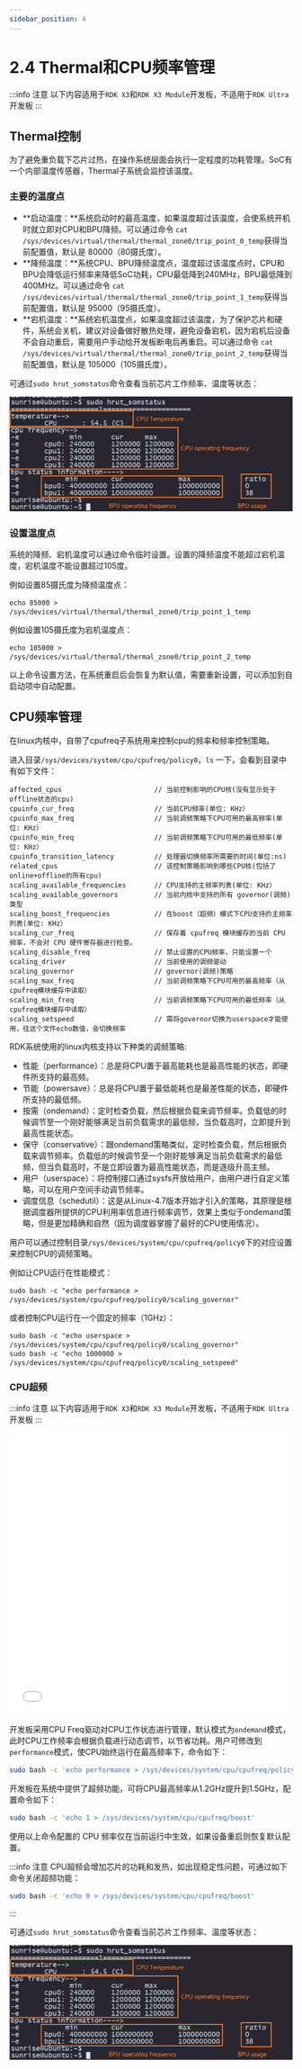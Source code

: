 ```yaml
---
sidebar_position: 4
---
```


# 2.4 Thermal和CPU频率管理

:::info 注意
以下内容适用于`RDK X3`和`RDK X3 Module`开发板，不适用于`RDK Ultra`开发板
:::

## Thermal控制

为了避免重负载下芯片过热，在操作系统层面会执行一定程度的功耗管理。SoC有一个内部温度传感器，Thermal子系统会监控该温度。

### 主要的温度点

- **启动温度：**系统启动时的最高温度，如果温度超过该温度，会使系统开机时就立即对CPU和BPU降频。可以通过命令 `cat /sys/devices/virtual/thermal/thermal_zone0/trip_point_0_temp`获得当前配置值，默认是 80000（80摄氏度）。
- **降频温度：**系统CPU、BPU降频温度点，温度超过该温度点时，CPU和BPU会降低运行频率来降低SoC功耗，CPU最低降到240MHz，BPU最低降到400MHz。可以通过命令 `cat /sys/devices/virtual/thermal/thermal_zone0/trip_point_1_temp`获得当前配置值，默认是 95000（95摄氏度）。
- **宕机温度：**系统宕机温度点，如果温度超过该温度，为了保护芯片和硬件，系统会关机，建议对设备做好散热处理，避免设备宕机，因为宕机后设备不会自动重启，需要用户手动给开发板断电后再重启。可以通过命令 `cat /sys/devices/virtual/thermal/thermal_zone0/trip_point_2_temp`获得当前配置值，默认是 105000（105摄氏度）。

可通过`sudo hrut_somstatus`命令查看当前芯片工作频率、温度等状态： 

![image-20220714113732289](../../static/img/02_System_configuration/image/cpu_frequency/image-20220714113732289.png)

### 设置温度点

系统的降频、宕机温度可以通过命令临时设置。设置的降频温度不能超过宕机温度，宕机温度不能设置超过105度。

例如设置85摄氏度为降频温度点：

```text
echo 85000 > /sys/devices/virtual/thermal/thermal_zone0/trip_point_1_temp
```

例如设置105摄氏度为宕机温度点：

```text
echo 105000 > /sys/devices/virtual/thermal/thermal_zone0/trip_point_2_temp
```

以上命令设置方法，在系统重启后会恢复为默认值，需要重新设置，可以添加到自启动项中自动配置。

## CPU频率管理

在linux内核中，自带了cpufreq子系统用来控制cpu的频率和频率控制策略。

进入目录`/sys/devices/system/cpu/cpufreq/policy0`，`ls` 一下，会看到目录中有如下文件：

```shell
affected_cpus						// 当前控制影响的CPU核(没有显示处于offline状态的cpu)
cpuinfo_cur_freq					// 当前CPU频率(单位: KHz）
cpuinfo_max_freq					// 当前调频策略下CPU可用的最高频率(单位: KHz）
cpuinfo_min_freq					// 当前调频策略下CPU可用的最低频率(单位: KHz）
cpuinfo_transition_latency			// 处理器切换频率所需要的时间(单位:ns)
related_cpus						// 该控制策略影响到哪些CPU核(包括了online+offline的所有cpu)
scaling_available_frequencies		// CPU支持的主频率列表(单位: KHz）
scaling_available_governors			// 当前内核中支持的所有 governor(调频)类型
scaling_boost_frequencies			// 在boost（超频）模式下CPU支持的主频率列表(单位: KHz）
scaling_cur_freq					// 保存着 cpufreq 模块缓存的当前 CPU 频率，不会对 CPU 硬件寄存器进行检查。
scaling_disable_freq				// 禁止设置的CPU频率，只能设置一个
scaling_driver						// 当前使用的调频驱动
scaling_governor					// governor(调频)策略
scaling_max_freq					// 当前调频策略下CPU可用的最高频率（从cpufreq模块缓存中读取）
scaling_min_freq					// 当前调频策略下CPU可用的最低频率（从cpufreq模块缓存中读取）
scaling_setspeed					// 需将governor切换为userspace才能使用，往这个文件echo数值，会切换频率 
```

RDK系统使用的linux内核支持以下种类的调频策略:

- 性能（performance）：总是将CPU置于最高能耗也是最高性能的状态，即硬件所支持的最高频。
- 节能（powersave）：总是将CPU置于最低能耗也是最差性能的状态，即硬件所支持的最低频。
- 按需（ondemand）：定时检查负载，然后根据负载来调节频率。负载低的时候调节至一个刚好能够满足当前负载需求的最低频，当负载高时，立即提升到最高性能状态。
- 保守（conservative）：跟ondemand策略类似，定时检查负载，然后根据负载来调节频率。负载低的时候调节至一个刚好能够满足当前负载需求的最低频，但当负载高时，不是立即设置为最高性能状态，而是逐级升高主频。
- 用户（userspace）：将控制接口通过sysfs开放给用户，由用户进行自定义策略，可以在用户空间手动调节频率。
- 调度信息（schedutil）：这是从Linux-4.7版本开始才引入的策略，其原理是根据调度器所提供的CPU利用率信息进行频率调节，效果上类似于ondemand策略，但是更加精确和自然（因为调度器掌握了最好的CPU使用情况）。

用户可以通过控制目录`/sys/devices/system/cpu/cpufreq/policy0`下的对应设置来控制CPU的调频策略。

例如让CPU运行在性能模式：

```shell
sudo bash -c "echo performance > /sys/devices/system/cpu/cpufreq/policy0/scaling_governor"
```

或者控制CPU运行在一个固定的频率（1GHz）：

```shell
sudo bash -c "echo userspace > /sys/devices/system/cpu/cpufreq/policy0/scaling_governor"
sudo bash -c "echo 1000000 > /sys/devices/system/cpu/cpufreq/policy0/scaling_setspeed"
```

### CPU超频

:::info 注意
以下内容适用于`RDK X3`和`RDK X3 Module`开发板，不适用于`RDK Ultra`开发板
:::

<iframe src="//player.bilibili.com/player.html?aid=700903305&bvid=BV1rm4y1E73q&cid=1196557803&page=14" scrolling="no" border="0" frameborder="no" framespacing="0" width="100%" height="500" allowfullscreen="true"> </iframe>

开发板采用CPU Freq驱动对CPU工作状态进行管理，默认模式为`ondemand`模式，此时CPU工作频率会根据负载进行动态调节，以节省功耗。用户可修改到`performance`模式，使CPU始终运行在最高频率下，命令如下：

```bash
sudo bash -c 'echo performance > /sys/devices/system/cpu/cpufreq/policy0/scaling_governor'
```

开发板在系统中提供了超频功能，可将CPU最高频率从1.2GHz提升到1.5GHz，配置命令如下：

```bash
sudo bash -c 'echo 1 > /sys/devices/system/cpu/cpufreq/boost'
```

使用以上命令配置的 CPU 频率仅在当前运行中生效，如果设备重启则恢复默认配置。

:::info 注意
CPU超频会增加芯片的功耗和发热，如出现稳定性问题，可通过如下命令关闭超频功能：

```bash
sudo bash -c 'echo 0 > /sys/devices/system/cpu/cpufreq/boost'
```

:::

可通过`sudo hrut_somstatus`命令查看当前芯片工作频率、温度等状态： 

![image-20220714113732289](../../static/img/02_System_configuration/image/cpu_frequency/image-20220714113732289.png)
